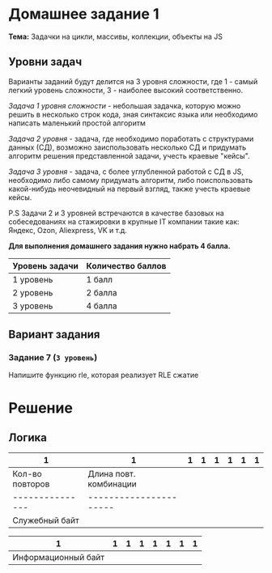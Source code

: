 # Домашнее задание 1

**Тема:** Задачки на цикли, массивы, коллекции, объекты на JS

## Уровни задач

Варианты заданий будут делится на 3 уровня сложности, где 1 - самый легкий уровень сложности,
3 - наиболее высокий соответственно.

*Задача 1 уровня сложности* - небольшая задачка, которую можно решить в несколько строк кода,
зная синтаксис языка или необходимо написать маленький простой алгоритм

*Задача 2 уровня* - задача, где необходимо поработать с структурами данных (СД),
возможно заиспользовать несколько СД и придумать алгоритм
решения представленной задачи, учесть краевые "кейсы".

*Задача 3 уровня* - задача, с более углубленной работой с СД в JS, необходимо либо самому придумать алгоритм,
либо поиспользовать какой-нибудь неочевидный на первый взгляд, также учесть краевые кейсы.

P.S Задачи 2 и 3 уровней встречаются в качестве базовых на собеседованиях на стажировки в крупные IT компании такие как:
Яндекс, Ozon, Aliexpress, VK и т.д.

**Для выполнения домашнего задания нужно набрать 4 балла.**

| Уровень задачи | Количество баллов |
| -------------- | ----------------- |
| 1 уровень      | 1 балл            |
| 2 уровень      | 2 балла           |
| 3 уровень      | 4 балла           |

## Вариант задания

### Задание 7 (`3 уровень`)

Напишите функцию rle, которая реализует RLE сжатие

# Решение

## Логика

|  1 | 1 | 1 | 1  |  1  |  1  |  1  |  1   |
| --- | --- | --- | ---  |  ---  |  ---  |  ---  |  ---  |                   
| Кол-во повторов | Длина повт. комбинации | 
| --------------- | ---------------------- |          
|              Служебный байт              |



| 1 | 1 | 1 | 1 | 1 | 1 | 1 | 1 |
| --- | --- | --- | ---  |  ---  |  ---  |  ---  |  ---  |  
|      Информационный байт      |